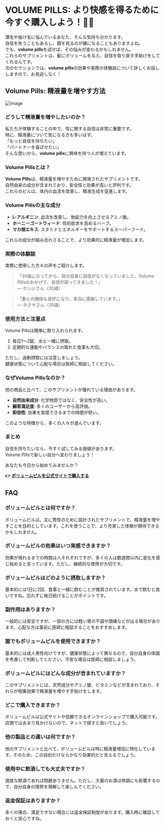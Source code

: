 # VOLUME PILLS: より快感を得るために今すぐ購入しよう！💪✨

薄毛や抜け毛に悩んでいるあなた、そんな気持ち分かります。  
自信を失うこともあるし、鏡を見るのが嫌になることもありますよね。  
でも、**volume pills**を試せば、その悩みが変わるかもしれません。  
これらのサプリメントは、髪にボリュームを与え、自信を取り戻す手助けをしてくれるんです。  
次のセクションでは、**volume pills**の効果や実際の体験談について詳しくお話ししますので、お見逃しなく！

## Volume Pills: 精液量を増やす方法

![Image](https://www2.sellhealth.com/181/volumepills180x200_A.jpg)

### どうして精液量を増やしたいのか？

私たちが体験することの中で、性に関する自信は非常に重要です。  
特に、精液量について気になる方も多いはず。  
「もっと自信を持ちたい」  
「パートナーを喜ばせたい」  
そんな思いから、**volume pills**に興味を持つ人が増えています。

### Volume Pillsとは？

**Volume Pills**は、精液量を増やすために開発されたサプリメントです。  
自然由来の成分が含まれており、安全性と効果が高いと評判です。  
これらのピルは、体内の血流を改善し、精液生成を促進します。

### Volume Pillsの主な成分

- **L-アルギニン**: 血流を改善し、勃起力を向上させるアミノ酸。
- **ホーニーゴートウィード**: 性的欲求を高めるハーブ。
- **マカ根エキス**: スタミナとエネルギーをサポートするスーパーフード。

これらの成分が組み合わさることで、より効果的に精液量が増加します。

### 実際の体験談

実際に使用した方々の声をご紹介します。  

> 「30歳になってから、自分自身に自信がなくなっていました。Volume Pillsのおかげで、自信が戻ってきました！」  
> — ケンジさん（30歳）

> 「妻との関係も良好になり、本当に感謝しています。」  
> — タクヤさん（35歳）

### 使用方法と注意点

Volume Pillsは簡単に取り入れられます。  

1. 毎日1〜2錠、水と一緒に摂取。
2. 定期的な運動やバランスの取れた食事も大切。

ただし、過剰摂取には注意しましょう。  
健康状態について心配な場合は医師に相談してください。

### なぜVolume Pillsなのか？

他の商品と比べて、このサプリメントが優れている理由があります。

- **自然由来成分**: 化学物質ではなく、安全性が高い。
- **顧客満足度**: 多くのユーザーから高評価。
- **即効性**: 効果を実感できるまでの時間が短い。

このような特徴から、多くの人々が選んでいます。  

### まとめ

自信を持ちたいなら、今すぐ試してみる価値があります。  
Volume Pillsで新しい自分へ変わりましょう！  

あなたも今日から始めてみませんか？



**👉 [ボリュームピルを公式サイトで購入する](https://gchaffi.com/OObo9CLw)**

## FAQ

### ボリュームピルとは何ですか？
ボリュームピルは、主に男性のために設計されたサプリメントで、精液量を増やすことを目的としています。これを使うことで、より充実した体験が期待できるかもしれません。

### ボリュームピルの効果はいつ実感できますか？
効果が現れるまでの時間は人それぞれですが、多くの人は数週間以内に変化を感じ始めると言っています。ただし、継続的な使用が大切です。

### ボリュームピルはどのように摂取しますか？
基本的には1日に2回、食事と一緒に飲むことが推奨されています。水で飲むと良いですね。忘れずに毎日続けることがポイントです。

### 副作用はありますか？
一般的には安全ですが、一部の方には軽い胃の不調や頭痛などが出る場合があります。心配な方は事前に医師に相談することをおすすめします。

### 誰でもボリュームピルを使用できますか？
基本的には成人男性向けですが、健康状態によって異なるので、自分自身の体調を考慮して判断してください。不安な場合は医師に相談しましょう。

### ボリュームピルにはどんな成分が含まれていますか？
このサプリメントには、天然成分やアミノ酸、ビタミンなどが含まれており、それらが相乗効果で精液量を増やす手助けをします。

### どこで購入できますか？
ボリュームピルは公式サイトや信頼できるオンラインショップで購入可能です。店頭ではあまり見かけないので、ネットで探すと良いでしょう。

### 他の製品との違いは何ですか？
他のサプリメントと比べて、ボリュームピルは特に精液量増加に特化しています。そのため、この目的だけならかなり効果的だと言えるでしょう。

### 使用中に飲酒しても大丈夫ですか？
適度な飲酒であれば問題ありません。ただし、大量のお酒は体調にも影響するので、自分自身の限界を理解して楽しんでください。

### 返金保証はありますか？
多くの場合、満足できない場合には返金保証制度があります。購入時に確認しておくと安心ですね。